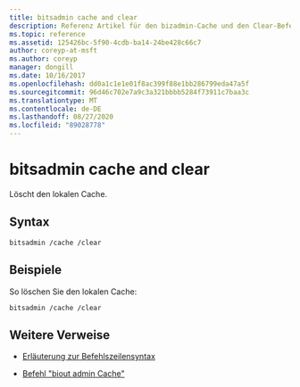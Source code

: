 ```yaml
---
title: bitsadmin cache and clear
description: Referenz Artikel für den bizadmin-Cache und den Clear-Befehl, mit dem der lokale Cache gelöscht wird.
ms.topic: reference
ms.assetid: 125426bc-5f90-4cdb-ba14-24be428c66c7
author: coreyp-at-msft
ms.author: coreyp
manager: dongill
ms.date: 10/16/2017
ms.openlocfilehash: dd0a1c1e1e01f8ac399f88e1bb286799eda47a5f
ms.sourcegitcommit: 96d46c702e7a9c3a321bbbb5284f73911c7baa3c
ms.translationtype: MT
ms.contentlocale: de-DE
ms.lasthandoff: 08/27/2020
ms.locfileid: "89028778"
---
```

# <a name="bitsadmin-cache-and-clear"></a>bitsadmin cache and clear

Löscht den lokalen Cache.

## <a name="syntax"></a>Syntax

```
bitsadmin /cache /clear
```

## <a name="examples"></a>Beispiele

So löschen Sie den lokalen Cache:

```
bitsadmin /cache /clear
```

## <a name="additional-references"></a>Weitere Verweise

- [Erläuterung zur Befehlszeilensyntax](command-line-syntax-key.md)

- [Befehl "biout admin Cache"](bitsadmin-cache.md)
